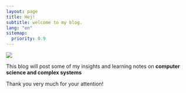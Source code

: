 ```yaml
---
layout: page
title: Hej!
subtitle: welcome to my blog. 
lang: "en"
sitemap:
  priority: 0.9
---
```


<img src="{{ '/assets/img/pudhina.jpg' | prepend: site.baseurl }}" id="about-img">

<div id="describe-text">
	<p>This blog will post some of my insights and learning notes on <strong>computer science and complex systems</strong></p>
	<p>Thank you very much for your attention! </p>
</div>